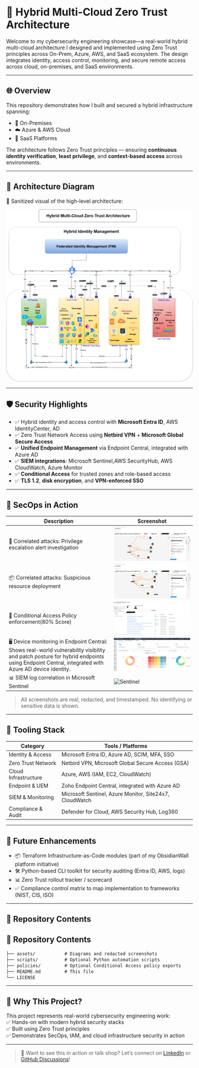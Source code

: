 
# 🔐 Hybrid Multi-Cloud Zero Trust Architecture


Welcome to my cybersecurity engineering showcase—a real-world hybrid multi-cloud architecture I designed and implemented using Zero Trust principles across On-Prem, Azure, AWS, and SaaS ecosystem.  The design integrates identity, access control, monitoring, and secure remote access across cloud, on-premises, and SaaS environments.

---

## 🌐 Overview

This repository demonstrates how I built and secured a hybrid infrastructure spanning:

- 🏢 On-Premises  
- ☁️ Azure & AWS Cloud  
- 🧩 SaaS Platforms  

The architecture follows Zero Trust principles — ensuring **continuous identity verification**, **least privilege**, and **context-based access** across environments.

---

## 🧩 Architecture Diagram

🔽 Sanitized visual of the high-level architecture:

![Hybrid Architecture](./assets/Hybrid+Multi-cloud-sanitized.drawio.png)

---

## 🛡️ Security Highlights

- ✅ Hybrid identity and access control with **Microsoft Entra ID**, AWS IdentityCenter, AD
- ✅ Zero Trust Network Access using **Netbird VPN** + **Microsoft Global Secure Access**
- ✅ **Unified Endpoint Management** via Endpoint Central, integrated with Azure AD
- ✅ **SIEM integrations**: Microsoft Sentinel,AWS SecurityHub, AWS CloudWatch, Azure Monitor 
- ✅ **Conditional Access** for trusted zones and role-based access
- ✅ **TLS 1.2**, **disk encryption**, and **VPN-enforced SSO**

---

## 📸 SecOps in Action

| Description                                | Screenshot                                               |
|--------------------------------------------|------------------------------------------------          |
| 🔎 Correlated attacks: Privilege escalation alert investigation| ![Incident](./assets/Privilege_escalation.png)           |
| 📦 Correlated attacks: Suspicious resource deployment          | ![Incident](./assets/Suspicious_resource_deployment.png) |
| 🎯 Conditional Access Policy enforcement(80% Score)| ![CA Policy](./assets/Conditional_Access_Policies.png)   |
| 🖥️ Device monitoring in Endpoint Central: Shows real-world vulnerability visibility and patch posture for hybrid endpoints using Endpoint Central, integrated with Azure AD device identity.   | ![Endpoint](./assets/Device_monitoring.png)              |
| 📊 SIEM log correlation in Microsoft Sentinel | ![Sentinel](./assets/sentinel-logs.png)               |

> All screenshots are real, redacted, and timestamped. No identifying or sensitive data is shown.

---

## 🧰 Tooling Stack

| Category             | Tools / Platforms                                            |
|----------------------|--------------------------------------------------------------|
| Identity & Access    | Microsoft Entra ID, Azure AD, SCIM, MFA, SSO                 |
| Zero Trust Network   | Netbird VPN, Microsoft Global Secure Access (GSA)            |
| Cloud Infrastructure | Azure, AWS (IAM, EC2, CloudWatch)                            |
| Endpoint & UEM       | Zoho Endpoint Central, integrated with Azure AD              |
| SIEM & Monitoring    | Microsoft Sentinel, Azure Monitor, Site24x7, CloudWatch     |
| Compliance & Audit   | Defender for Cloud, AWS Security Hub, Log360                 |

---

## 🧠 Future Enhancements

- 📦 Terraform Infrastructure-as-Code modules (part of my ObsidianWall platform initiative)
- 🛠️ Python-based CLI toolkit for security auditing (Entra ID, AWS, logs)
- 📊 Zero Trust rollout tracker / scorecard
- ✅ Compliance control matrix to map implementation to frameworks (NIST, CIS, ISO)

---

## 📁 Repository Contents
## 📁 Repository Contents

```
├── assets/           # Diagrams and redacted screenshots
├── scripts/          # Optional Python automation scripts
├── policies/         # Optional Conditional Access policy exports
├── README.md         # This file
└── LICENSE
```

---

## 🚀 Why This Project?

This project represents real-world cybersecurity engineering work:  
✅ Hands-on with modern hybrid security stacks  
✅ Built using Zero Trust principles  
✅ Demonstrates SecOps, IAM, and cloud infrastructure security in action

---

> 🧭 Want to see this in action or talk shop? Let’s connect on [LinkedIn](https://linkedin.com/in/aisha-3136031a0i) or [GitHub Discussions](https://github.com)!
